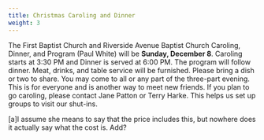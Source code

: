 ```yaml
---
title: Christmas Caroling and Dinner
weight: 3
---
```


The First Baptist Church and Riverside Avenue Baptist Church Caroling, Dinner, and Program (Paul White) will be **Sunday, December 8**. Caroling starts at 3:30 PM and Dinner is served at 6:00 PM. The program will follow dinner. Meat, drinks, and table service will be furnished. Please bring a dish or two to share. You may come to all or any part of the three-part evening. This is for everyone and is another way to meet new friends. If you plan to go caroling, please contact Jane Patton or Terry Harke. This helps us set up groups to visit our shut-ins.






[a]I assume she means to say that the price includes this, but nowhere does it actually say what the cost is. Add?
